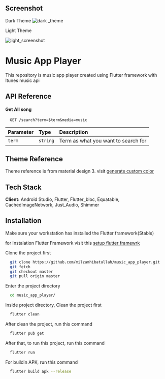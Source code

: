 

## Screenshot
Dark Theme
![dark _theme](https://github.com/milzamhibatullah/music_app_player/assets/17738884/d5699f02-c3c8-4946-bb25-e58a211a492f)

Light Theme

![light_screenshot](https://github.com/milzamhibatullah/music_app_player/assets/17738884/87634933-0c74-4017-88af-cce3d0dc84f8)

# Music App Player
This repository is music app player created using Flutter framework with Itunes music api


## API Reference

#### Get All song

```http
  GET /search?term=$term&media=music
```

| Parameter | Type     | Description                |
| :-------- | :------- | :------------------------- |
| `term` | `string` | Term as what you want to search for |



## Theme Reference

Theme reference is from material design 3. visit [generate custom color](https://m3.material.io/theme-builder#/custom)

## Tech Stack

**Client:** Android Studio, Flutter, Flutter_bloc, Equatable, CachedImageNetwork, Just_Audio, Shimmer



## Installation
Make sure your workstation has installed the Flutter framework(Stable)

for Instalation Flutter Framework visit this [setup flutter framewrk](https://docs.flutter.dev/get-started/install)

Clone the project first

```bash
  git clone https://github.com/milzamhibatullah/music_app_player.git
  git fetch
  git checkout master
  git pull origin master
```
Enter the project directory
```bash
  cd music_app_player/
```
Inside project directory, Clean the project first
```bash
  flutter clean
```
After clean the project, run this command
```bash
  flutter pub get
```

After that, to run this project, run this command
```bash
  flutter run
```

For buildin APK, run this command
```bash
  flutter build apk --release
